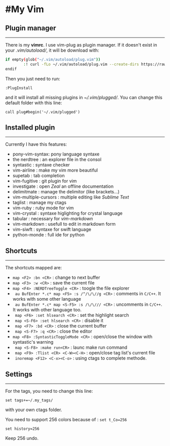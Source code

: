 #My Vim 
======

## Plugin manager
-----------------

There is my **vimrc**. I use vim-plug as plugin manager. If it doesn't exist in your _.vim/autoload/_, it will be download with:
```bash
if empty(glob("~/.vim/autoload/plug.vim"))
		:! curl -fLo ~/.vim/autoload/plug.vim --create-dirs https://raw.githubusercontent.com/junegunn/vim-plug/master/plug.vim
endif
```
Then you just need to run:
``` vimrc
:PlugInstall
```
and it will install all missing plugins in _~/.vim/plugged/_. You can change this default folder with this line:
``` vimrc
call plug#begin('~/.vim/plugged')
```

## Installed plugin
-------------------

Currently I have this features:

* pony-vim-syntax: pony language syntaxe
* the nerdtree : an explorer file in the consol
* syntastic : syntaxe checker 
* vim-airline : make my vim more beautiful
* supetab : tab completion
* vim-fugitive : git plugin for vim
* investigate : open *Zeal* an offline documentation
* delimitmate : manage the delimitor (like brackets...)
* vim-multiple-cursors : multiple editing like *Sublime Text*
* taglist : manage my ctags
* vim-ruby : ruby mode for vim
* vim-crystal : syntaxe higlighting for crystal language
* tabular : necessary for _vim-markdown_
* vim-markdown : usefull to edit in markdown form
* vim-siwft : syntaxe for swift language
* python-monde : full ide for python


## Shortcuts
------------

The shortcuts mapped are:

* `` map <F2> :bn <CR> `` : change to next buffer
* `` map <F3> :w <CR> `` : save the current file
* `` map <F4> :NERDTreeToggle <CR> `` : toogle the file explorer
* `` au BufEnter *.c* map <F5> :s /^/\/\//g <CR>`` : comments in ``C/C++``. It works with some other language
* `` au BufEnter *.c* map <S-F5> :s /\/\/// <CR>`` : uncomments in ``C/C++``. It works with other language too.
* `` map <F6> :set hlsearch <CR>`` : set the highlight search
* `` map <S-F6> :set hlsearch <CR>`` : disable it
* `` map <F7> :bd <CR>`` : close the current buffer
* `` map <S-F7> :q <CR>`` : close the editor
* `` map <F8> :SyntasticToggleMode <CR> `` : open/close the window with syntastic's warning
* `` map <S-F8> :make run<CR>`` : launc make run command
* `` map <F9> :Tlist <CR> <C-W><C-H>`` : open/close tag list's current file
* `` inoremap <F12> <C-x><C-o>`` : using ctags to complete methode.

## Settings
-----------

For the tags, you need to change this line:
``` vimrc
set tags+=~/.my_tags/
```
with your own ctags folder.

You need to support 256 colors because of : ``set t_Co=256``

``` vimrc
set history=256
```
Keep 256 undo.

